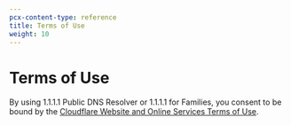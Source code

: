 ```yaml
---
pcx-content-type: reference
title: Terms of Use
weight: 10
---
```


# Terms of Use

By using 1.1.1.1 Public DNS Resolver or 1.1.1.1 for Families, you consent to be bound by the [Cloudflare Website and Online Services Terms of Use](https://www.cloudflare.com/website-terms/).
